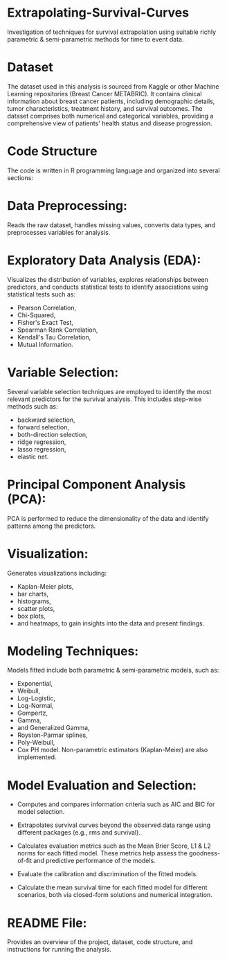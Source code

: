 # Extrapolating-Survival-Curves
Investigation of techniques for survival extrapolation using suitable richly parametric &amp; semi-parametric methods for time to event data. 

# Dataset
The dataset used in this analysis is sourced from Kaggle or other Machine Learning repositories (Breast Cancer METABRIC). It contains clinical information about breast cancer patients, including demographic details, tumor characteristics, treatment history, and survival outcomes. The dataset comprises both numerical and categorical variables, providing a comprehensive view of patients' health status and disease progression.

# Code Structure
The code is written in R programming language and organized into several sections:

# Data Preprocessing: 
Reads the raw dataset, handles missing values, converts data types, and preprocesses variables for analysis.

# Exploratory Data Analysis (EDA): 
Visualizes the distribution of variables, explores relationships between predictors, and conducts statistical tests to identify associations using statistical tests such as:
- Pearson Correlation,
- Chi-Squared,
- Fisher's Exact Test,
- Spearman Rank Correlation,
- Kendall's Tau Correlation,
- Mutual Information.

# Variable Selection: 
Several variable selection techniques are employed to identify the most relevant predictors for the survival analysis. This includes step-wise methods such as:
- backward selection,
- forward selection,
- both-direction selection,
- ridge regression,
- lasso regression,
- elastic net.

# Principal Component Analysis (PCA): 
PCA is performed to reduce the dimensionality of the data and identify patterns among the predictors.

# Visualization: 
Generates visualizations including:
- Kaplan-Meier plots,
- bar charts,
- histograms,
- scatter plots,
- box plots,
- and heatmaps, to gain insights into the data and present findings.

# Modeling Techniques:
Models fitted include both parametric & semi-parametric models, such as:
- Exponential,
- Weibull,
- Log-Logistic,
- Log-Normal,
- Gompertz,
- Gamma,
- and Generalized Gamma,
- Royston-Parmar splines,
- Poly-Weibull,
- Cox PH model.
Non-parametric estimators (Kaplan-Meier) are also implemented.

# Model Evaluation and Selection:

- Computes and compares information criteria such as AIC and BIC for model selection.

- Extrapolates survival curves beyond the observed data range using different packages (e.g., rms and survival).

- Calculates evaluation metrics such as the Mean Brier Score, L1 & L2 norms for each fitted model. These metrics help assess the goodness-of-fit and predictive performance of the models.

- Evaluate the calibration and discrimination of the fitted models.

- Calculate the mean survival time for each fitted model for different scenarios, both via closed-form solutions and numerical integration.


# README File: 
Provides an overview of the project, dataset, code structure, and instructions for running the analysis.
